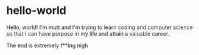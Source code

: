 # hello-world

Hello, world! I'm mutt and I'm trying to learn coding and computer science so that I can have purpose in my life and attain a valuable career. 


The end is extremely f**ing nigh 
